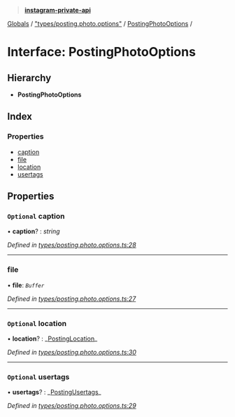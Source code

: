 > **[instagram-private-api](../README.md)**

[Globals](../README.md) / ["types/posting.photo.options"](../modules/_types_posting_photo_options_.md) / [PostingPhotoOptions](_types_posting_photo_options_.postingphotooptions.md) /

# Interface: PostingPhotoOptions

## Hierarchy

- **PostingPhotoOptions**

## Index

### Properties

- [caption](_types_posting_photo_options_.postingphotooptions.md#optional-caption)
- [file](_types_posting_photo_options_.postingphotooptions.md#file)
- [location](_types_posting_photo_options_.postingphotooptions.md#optional-location)
- [usertags](_types_posting_photo_options_.postingphotooptions.md#optional-usertags)

## Properties

### `Optional` caption

• **caption**? : _string_

_Defined in [types/posting.photo.options.ts:28](https://github.com/realinstadude/instagram-private-api/blob/4ae8fec/src/types/posting.photo.options.ts#L28)_

---

### file

• **file**: _`Buffer`_

_Defined in [types/posting.photo.options.ts:27](https://github.com/realinstadude/instagram-private-api/blob/4ae8fec/src/types/posting.photo.options.ts#L27)_

---

### `Optional` location

• **location**? : _[PostingLocation](\_types_posting_photo_options_.postinglocation.md)\_

_Defined in [types/posting.photo.options.ts:30](https://github.com/realinstadude/instagram-private-api/blob/4ae8fec/src/types/posting.photo.options.ts#L30)_

---

### `Optional` usertags

• **usertags**? : _[PostingUsertags](\_types_posting_photo_options_.postingusertags.md)\_

_Defined in [types/posting.photo.options.ts:29](https://github.com/realinstadude/instagram-private-api/blob/4ae8fec/src/types/posting.photo.options.ts#L29)_
